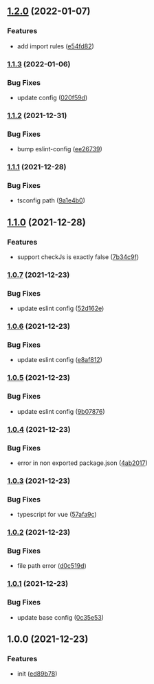 ## [1.2.0](https://github.com/CyanSalt/eslint-config-preset/compare/v1.1.3...v1.2.0) (2022-01-07)


### Features

* add import rules ([e54fd82](https://github.com/CyanSalt/eslint-config-preset/commit/e54fd822c27d3377c8baaef7269eac481de728a0))

### [1.1.3](https://github.com/CyanSalt/eslint-config-preset/compare/v1.1.2...v1.1.3) (2022-01-06)


### Bug Fixes

* update config ([020f59d](https://github.com/CyanSalt/eslint-config-preset/commit/020f59d04efd87720d6ae9846bc3c9ae094fdeb7))

### [1.1.2](https://github.com/CyanSalt/eslint-config-preset/compare/v1.1.1...v1.1.2) (2021-12-31)


### Bug Fixes

* bump eslint-config ([ee26739](https://github.com/CyanSalt/eslint-config-preset/commit/ee267393e418a3d18a80cb6cc0fe771b31a80335))

### [1.1.1](https://github.com/CyanSalt/eslint-config-preset/compare/v1.1.0...v1.1.1) (2021-12-28)


### Bug Fixes

* tsconfig path ([9a1e4b0](https://github.com/CyanSalt/eslint-config-preset/commit/9a1e4b07a2e439807fcb3d584bba4f82f8bab98a))

## [1.1.0](https://github.com/CyanSalt/eslint-config-preset/compare/v1.0.7...v1.1.0) (2021-12-28)


### Features

* support checkJs is exactly false ([7b34c9f](https://github.com/CyanSalt/eslint-config-preset/commit/7b34c9f11966522df87b7a5f50e1ca789373256f))

### [1.0.7](https://github.com/CyanSalt/eslint-config-preset/compare/v1.0.6...v1.0.7) (2021-12-23)


### Bug Fixes

* update eslint config ([52d162e](https://github.com/CyanSalt/eslint-config-preset/commit/52d162e5d74f5d9cff07f36000d2fdfa37a42343))

### [1.0.6](https://github.com/CyanSalt/eslint-config-preset/compare/v1.0.5...v1.0.6) (2021-12-23)


### Bug Fixes

* update eslint config ([e8af812](https://github.com/CyanSalt/eslint-config-preset/commit/e8af8123b81430a925dee787fe92e4f05bec1f5b))

### [1.0.5](https://github.com/CyanSalt/eslint-config-preset/compare/v1.0.4...v1.0.5) (2021-12-23)


### Bug Fixes

* update eslint config ([9b07876](https://github.com/CyanSalt/eslint-config-preset/commit/9b07876a2e1a1e5637dc273a8fe157e9bfec63e7))

### [1.0.4](https://github.com/CyanSalt/eslint-config-preset/compare/v1.0.3...v1.0.4) (2021-12-23)


### Bug Fixes

* error in non exported package.json ([4ab2017](https://github.com/CyanSalt/eslint-config-preset/commit/4ab2017cffd8f45fc4fbec6058670a3d41bea6f2))

### [1.0.3](https://github.com/CyanSalt/eslint-config-preset/compare/v1.0.2...v1.0.3) (2021-12-23)


### Bug Fixes

* typescript for vue ([57afa9c](https://github.com/CyanSalt/eslint-config-preset/commit/57afa9c070013900e8e2fc4e90c424f9b9a1e20e))

### [1.0.2](https://github.com/CyanSalt/eslint-config-preset/compare/v1.0.1...v1.0.2) (2021-12-23)


### Bug Fixes

* file path error ([d0c519d](https://github.com/CyanSalt/eslint-config-preset/commit/d0c519d236d4ee7449648d16c0420b8b9aaf82ae))

### [1.0.1](https://github.com/CyanSalt/eslint-config-preset/compare/v1.0.0...v1.0.1) (2021-12-23)


### Bug Fixes

* update base config ([0c35e53](https://github.com/CyanSalt/eslint-config-preset/commit/0c35e53870e93d74ea9acc1d2e6e4743bbf5270c))

## 1.0.0 (2021-12-23)


### Features

* init ([ed89b78](https://github.com/CyanSalt/eslint-config-preset/commit/ed89b7891ccda16ca63f44a92273049647696766))

